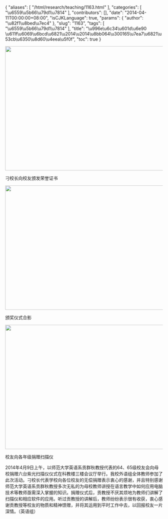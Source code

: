{
    "aliases": [
        "/html/research/teaching/1163.html"
    ],
    "categories": [
        "\u6559\u5b66\u79d1\u7814"
    ],
    "contributors": [],
    "date": "2014-04-11T00:00:00+08:00",
    "isCJKLanguage": true,
    "params": {
        "author": "\u82f1\u8bed\u7ec4"
    },
    "slug": "1163",
    "tags": [
        "\u6559\u5b66\u79d1\u7814"
    ],
    "title": "\u996e\u6c34\u601d\u6e90 \u611f\u6069\u6bcd\u6821\u2014\u2014\u8bb064\u300165\u7ea7\u6821\u53cb\u6350\u8d60\u4eea\u5f0f",
    "toc": true
}


<img
    src="https://cdn.tfls.online/mirror/full/36b29523ba7a5f83b3120536a1c1653d047857b2.jpg"
    style="display:block;margin-left:auto;margin-right:auto;"
    decoding="async"
    fetchpriority="auto"
    loading="lazy"
    height="397"
    width="600"
/>




刁校长向校友颁发荣誉证书





<img
    src="https://cdn.tfls.online/mirror/full/f83a3a95dcf597f5e2ce038c31dd5b92b5f1b15a.jpg"
    style="display:block;margin-left:auto;margin-right:auto;"
    decoding="async"
    fetchpriority="auto"
    loading="lazy"
    height="397"
    width="600"
/>




颁奖仪式合影





<img
    src="https://cdn.tfls.online/mirror/full/da0e083bf6a646c163319d92c428895338c7e8b9.jpg"
    style="display:block;margin-left:auto;margin-right:auto;"
    decoding="async"
    fetchpriority="auto"
    loading="lazy"
    height="397"
    width="600"
/>




校友向各年级捐赠扫描仪




  





2014年4月9日上午，以师范大学英语系贡群秋教授代表的64、65级校友会向母校捐赠六台紫光扫描仪仪式在科教楼三楼会议厅举行。我校外语组全体教师参加了此次活动。刁校长代表学校向各位校友的无偿捐赠表示衷心的感谢，并且特别感谢师范大学英语系贡群秋教授多次无私的为母校教师讲授在语言教学中如何应用电脑技术等教师亟需深入掌握的知识。捐赠仪式后，贡教授不厌其烦地为教师们讲解了扫描仪和相应软件的应用。听过贡教授的讲解后，教师纷纷表示很有收获，衷心感谢贡教授等校友的物质和精神馈赠，并将其运用到平时工作中去，以回报校友一片深情。（英语组）




  



